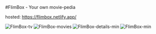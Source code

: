 #FlimBox - Your own movie-pedia

hosted: https://flimbox.netlify.app/

![FlimBox-tv](https://user-images.githubusercontent.com/85427449/204139384-50adb080-cf8e-441f-b4d0-7c2ec0ebdac5.png)
![FlimBox-movies](https://user-images.githubusercontent.com/85427449/204139386-e9cc76bb-f4ad-4179-afc5-b7913d27a7a1.png)
![FlimBox-details-min](https://user-images.githubusercontent.com/85427449/204139387-608b3607-ed99-448c-9045-dd3b12fc915b.png)
![FlimBox-min](https://user-images.githubusercontent.com/85427449/204139389-8ee51c41-bfcb-47ab-a7f5-8953d5d5436b.png)
